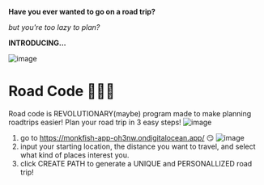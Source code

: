 **Have you ever wanted to go on a road trip?**

*but you're too lazy to plan?*

**INTRODUCING...**


![image](https://user-images.githubusercontent.com/66652245/175797239-d17bd53d-bc2e-4562-bf24-f368f8f4b41c.png)


# Road Code 🚗🚗🚗
Road code is REVOLUTIONARY(maybe) program made to make planning roadtrips easier! Plan your road trip in 3 easy steps!
![image](https://user-images.githubusercontent.com/66652245/175797332-bf0b2009-1a9a-4d3e-a324-6037593597b3.png)

1. go to https://monkfish-app-oh3nw.ondigitalocean.app/ 😏
![image](https://user-images.githubusercontent.com/66652245/175797303-750f2b63-616e-4dd7-b747-a85511991cb9.png)
2. input your starting location, the distance you want to travel, and select what kind of places interest you.
3. click CREATE PATH to generate a UNIQUE and PERSONALLIZED road trip!



